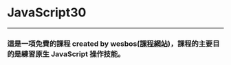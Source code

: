 ﻿# JavaScript30

---

### 這是一項免費的課程 created by wesbos[(課程網站)](https://javascript30.com/)，課程的主要目的是練習原生 JavaScript 操作技能。
